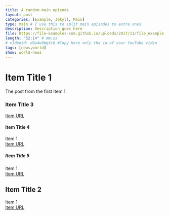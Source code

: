 ```yaml
---
title: A random main episode
layout: post
categories: [Example, Jekyll, Main]
type: main # I use this to split main episodes to extra ones
description: Description goes here
file: https://file-examples-com.github.io/uploads/2017/11/file_example_MP3_700KB.mp3 #Link to your .mp3 file
length: "52:14" # mm:ss
# videoid: dQw4w9WgXcQ #Copy here only the id of your YouTube video
tags: [news,world]
show: world-news
---
```


# Item Title 1 

The post from the first 
Item 1  
### Item Title 3  
[Item URL](https://github.com/PandaSekh/Jekyll-Podcaster)  


#### Item Title 4  
Item 1  
[Item URL](https://github.com/PandaSekh/Jekyll-Podcaster)  


##### Item Title 5  
Item 1  
[Item URL](https://github.com/PandaSekh/Jekyll-Podcaster)  
  

## Item Title 2   
Item 1  
[Item URL](https://github.com/PandaSekh/Jekyll-Podcaster)  
  
  